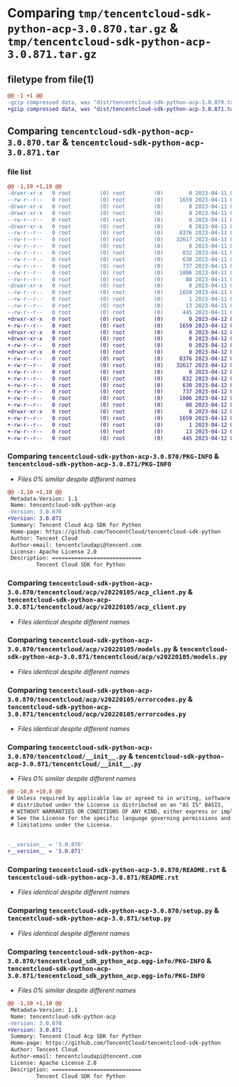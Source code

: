 # Comparing `tmp/tencentcloud-sdk-python-acp-3.0.870.tar.gz` & `tmp/tencentcloud-sdk-python-acp-3.0.871.tar.gz`

## filetype from file(1)

```diff
@@ -1 +1 @@
-gzip compressed data, was "dist/tencentcloud-sdk-python-acp-3.0.870.tar", last modified: Tue Apr 11 03:18:28 2023, max compression
+gzip compressed data, was "dist/tencentcloud-sdk-python-acp-3.0.871.tar", last modified: Wed Apr 12 00:13:55 2023, max compression
```

## Comparing `tencentcloud-sdk-python-acp-3.0.870.tar` & `tencentcloud-sdk-python-acp-3.0.871.tar`

### file list

```diff
@@ -1,19 +1,19 @@
-drwxr-xr-x   0 root         (0) root         (0)        0 2023-04-11 03:18:28.000000 tencentcloud-sdk-python-acp-3.0.870/
--rw-r--r--   0 root         (0) root         (0)     1659 2023-04-11 03:18:28.000000 tencentcloud-sdk-python-acp-3.0.870/PKG-INFO
-drwxr-xr-x   0 root         (0) root         (0)        0 2023-04-11 03:18:28.000000 tencentcloud-sdk-python-acp-3.0.870/tencentcloud/
-drwxr-xr-x   0 root         (0) root         (0)        0 2023-04-11 03:18:28.000000 tencentcloud-sdk-python-acp-3.0.870/tencentcloud/acp/
--rw-r--r--   0 root         (0) root         (0)        0 2023-04-11 03:18:28.000000 tencentcloud-sdk-python-acp-3.0.870/tencentcloud/acp/__init__.py
-drwxr-xr-x   0 root         (0) root         (0)        0 2023-04-11 03:18:28.000000 tencentcloud-sdk-python-acp-3.0.870/tencentcloud/acp/v20220105/
--rw-r--r--   0 root         (0) root         (0)     8376 2023-04-11 03:18:28.000000 tencentcloud-sdk-python-acp-3.0.870/tencentcloud/acp/v20220105/acp_client.py
--rw-r--r--   0 root         (0) root         (0)    32617 2023-04-11 03:18:28.000000 tencentcloud-sdk-python-acp-3.0.870/tencentcloud/acp/v20220105/models.py
--rw-r--r--   0 root         (0) root         (0)        0 2023-04-11 03:18:28.000000 tencentcloud-sdk-python-acp-3.0.870/tencentcloud/acp/v20220105/__init__.py
--rw-r--r--   0 root         (0) root         (0)      832 2023-04-11 03:18:28.000000 tencentcloud-sdk-python-acp-3.0.870/tencentcloud/acp/v20220105/errorcodes.py
--rw-r--r--   0 root         (0) root         (0)      630 2023-04-11 03:18:28.000000 tencentcloud-sdk-python-acp-3.0.870/tencentcloud/__init__.py
--rw-r--r--   0 root         (0) root         (0)      737 2023-04-11 03:18:28.000000 tencentcloud-sdk-python-acp-3.0.870/README.rst
--rw-r--r--   0 root         (0) root         (0)     1006 2023-04-11 03:18:28.000000 tencentcloud-sdk-python-acp-3.0.870/setup.py
--rw-r--r--   0 root         (0) root         (0)       88 2023-04-11 03:18:28.000000 tencentcloud-sdk-python-acp-3.0.870/setup.cfg
-drwxr-xr-x   0 root         (0) root         (0)        0 2023-04-11 03:18:28.000000 tencentcloud-sdk-python-acp-3.0.870/tencentcloud_sdk_python_acp.egg-info/
--rw-r--r--   0 root         (0) root         (0)     1659 2023-04-11 03:18:28.000000 tencentcloud-sdk-python-acp-3.0.870/tencentcloud_sdk_python_acp.egg-info/PKG-INFO
--rw-r--r--   0 root         (0) root         (0)        1 2023-04-11 03:18:28.000000 tencentcloud-sdk-python-acp-3.0.870/tencentcloud_sdk_python_acp.egg-info/dependency_links.txt
--rw-r--r--   0 root         (0) root         (0)       13 2023-04-11 03:18:28.000000 tencentcloud-sdk-python-acp-3.0.870/tencentcloud_sdk_python_acp.egg-info/top_level.txt
--rw-r--r--   0 root         (0) root         (0)      445 2023-04-11 03:18:28.000000 tencentcloud-sdk-python-acp-3.0.870/tencentcloud_sdk_python_acp.egg-info/SOURCES.txt
+drwxr-xr-x   0 root         (0) root         (0)        0 2023-04-12 00:13:55.000000 tencentcloud-sdk-python-acp-3.0.871/
+-rw-r--r--   0 root         (0) root         (0)     1659 2023-04-12 00:13:55.000000 tencentcloud-sdk-python-acp-3.0.871/PKG-INFO
+drwxr-xr-x   0 root         (0) root         (0)        0 2023-04-12 00:13:55.000000 tencentcloud-sdk-python-acp-3.0.871/tencentcloud/
+drwxr-xr-x   0 root         (0) root         (0)        0 2023-04-12 00:13:55.000000 tencentcloud-sdk-python-acp-3.0.871/tencentcloud/acp/
+-rw-r--r--   0 root         (0) root         (0)        0 2023-04-12 00:13:54.000000 tencentcloud-sdk-python-acp-3.0.871/tencentcloud/acp/__init__.py
+drwxr-xr-x   0 root         (0) root         (0)        0 2023-04-12 00:13:55.000000 tencentcloud-sdk-python-acp-3.0.871/tencentcloud/acp/v20220105/
+-rw-r--r--   0 root         (0) root         (0)     8376 2023-04-12 00:13:54.000000 tencentcloud-sdk-python-acp-3.0.871/tencentcloud/acp/v20220105/acp_client.py
+-rw-r--r--   0 root         (0) root         (0)    32617 2023-04-12 00:13:54.000000 tencentcloud-sdk-python-acp-3.0.871/tencentcloud/acp/v20220105/models.py
+-rw-r--r--   0 root         (0) root         (0)        0 2023-04-12 00:13:55.000000 tencentcloud-sdk-python-acp-3.0.871/tencentcloud/acp/v20220105/__init__.py
+-rw-r--r--   0 root         (0) root         (0)      832 2023-04-12 00:13:55.000000 tencentcloud-sdk-python-acp-3.0.871/tencentcloud/acp/v20220105/errorcodes.py
+-rw-r--r--   0 root         (0) root         (0)      630 2023-04-12 00:13:54.000000 tencentcloud-sdk-python-acp-3.0.871/tencentcloud/__init__.py
+-rw-r--r--   0 root         (0) root         (0)      737 2023-04-12 00:13:54.000000 tencentcloud-sdk-python-acp-3.0.871/README.rst
+-rw-r--r--   0 root         (0) root         (0)     1006 2023-04-12 00:13:54.000000 tencentcloud-sdk-python-acp-3.0.871/setup.py
+-rw-r--r--   0 root         (0) root         (0)       88 2023-04-12 00:13:55.000000 tencentcloud-sdk-python-acp-3.0.871/setup.cfg
+drwxr-xr-x   0 root         (0) root         (0)        0 2023-04-12 00:13:55.000000 tencentcloud-sdk-python-acp-3.0.871/tencentcloud_sdk_python_acp.egg-info/
+-rw-r--r--   0 root         (0) root         (0)     1659 2023-04-12 00:13:55.000000 tencentcloud-sdk-python-acp-3.0.871/tencentcloud_sdk_python_acp.egg-info/PKG-INFO
+-rw-r--r--   0 root         (0) root         (0)        1 2023-04-12 00:13:55.000000 tencentcloud-sdk-python-acp-3.0.871/tencentcloud_sdk_python_acp.egg-info/dependency_links.txt
+-rw-r--r--   0 root         (0) root         (0)       13 2023-04-12 00:13:55.000000 tencentcloud-sdk-python-acp-3.0.871/tencentcloud_sdk_python_acp.egg-info/top_level.txt
+-rw-r--r--   0 root         (0) root         (0)      445 2023-04-12 00:13:55.000000 tencentcloud-sdk-python-acp-3.0.871/tencentcloud_sdk_python_acp.egg-info/SOURCES.txt
```

### Comparing `tencentcloud-sdk-python-acp-3.0.870/PKG-INFO` & `tencentcloud-sdk-python-acp-3.0.871/PKG-INFO`

 * *Files 0% similar despite different names*

```diff
@@ -1,10 +1,10 @@
 Metadata-Version: 1.1
 Name: tencentcloud-sdk-python-acp
-Version: 3.0.870
+Version: 3.0.871
 Summary: Tencent Cloud Acp SDK for Python
 Home-page: https://github.com/TencentCloud/tencentcloud-sdk-python
 Author: Tencent Cloud
 Author-email: tencentcloudapi@tencent.com
 License: Apache License 2.0
 Description: ============================
         Tencent Cloud SDK for Python
```

### Comparing `tencentcloud-sdk-python-acp-3.0.870/tencentcloud/acp/v20220105/acp_client.py` & `tencentcloud-sdk-python-acp-3.0.871/tencentcloud/acp/v20220105/acp_client.py`

 * *Files identical despite different names*

### Comparing `tencentcloud-sdk-python-acp-3.0.870/tencentcloud/acp/v20220105/models.py` & `tencentcloud-sdk-python-acp-3.0.871/tencentcloud/acp/v20220105/models.py`

 * *Files identical despite different names*

### Comparing `tencentcloud-sdk-python-acp-3.0.870/tencentcloud/acp/v20220105/errorcodes.py` & `tencentcloud-sdk-python-acp-3.0.871/tencentcloud/acp/v20220105/errorcodes.py`

 * *Files identical despite different names*

### Comparing `tencentcloud-sdk-python-acp-3.0.870/tencentcloud/__init__.py` & `tencentcloud-sdk-python-acp-3.0.871/tencentcloud/__init__.py`

 * *Files 0% similar despite different names*

```diff
@@ -10,8 +10,8 @@
 # Unless required by applicable law or agreed to in writing, software
 # distributed under the License is distributed on an "AS IS" BASIS,
 # WITHOUT WARRANTIES OR CONDITIONS OF ANY KIND, either express or implied.
 # See the License for the specific language governing permissions and
 # limitations under the License.
 
 
-__version__ = '3.0.870'
+__version__ = '3.0.871'
```

### Comparing `tencentcloud-sdk-python-acp-3.0.870/README.rst` & `tencentcloud-sdk-python-acp-3.0.871/README.rst`

 * *Files identical despite different names*

### Comparing `tencentcloud-sdk-python-acp-3.0.870/setup.py` & `tencentcloud-sdk-python-acp-3.0.871/setup.py`

 * *Files identical despite different names*

### Comparing `tencentcloud-sdk-python-acp-3.0.870/tencentcloud_sdk_python_acp.egg-info/PKG-INFO` & `tencentcloud-sdk-python-acp-3.0.871/tencentcloud_sdk_python_acp.egg-info/PKG-INFO`

 * *Files 0% similar despite different names*

```diff
@@ -1,10 +1,10 @@
 Metadata-Version: 1.1
 Name: tencentcloud-sdk-python-acp
-Version: 3.0.870
+Version: 3.0.871
 Summary: Tencent Cloud Acp SDK for Python
 Home-page: https://github.com/TencentCloud/tencentcloud-sdk-python
 Author: Tencent Cloud
 Author-email: tencentcloudapi@tencent.com
 License: Apache License 2.0
 Description: ============================
         Tencent Cloud SDK for Python
```

